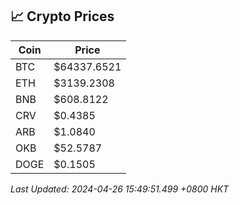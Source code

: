 ## 📈 Crypto Prices

| Coin | Price |
| ---- | ----- |
| BTC | $64337.6521 |
| ETH | $3139.2308 |
| BNB | $608.8122 |
| CRV | $0.4385 |
| ARB | $1.0840 |
| OKB | $52.5787 |
| DOGE | $0.1505 |

_Last Updated: 2024-04-26 15:49:51.499 +0800 HKT_